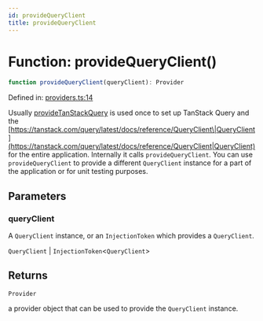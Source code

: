 ```yaml
---
id: provideQueryClient
title: provideQueryClient
---
```


<!-- DO NOT EDIT: this page is autogenerated from the type comments -->

# Function: provideQueryClient()

```ts
function provideQueryClient(queryClient): Provider
```

Defined in: [providers.ts:14](https://github.com/TanStack/query/blob/main/packages/angular-query-experimental/src/providers.ts#L14)

Usually [provideTanStackQuery](../providetanstackquery.md) is used once to set up TanStack Query and the
[https://tanstack.com/query/latest/docs/reference/QueryClient\|QueryClient](https://tanstack.com/query/latest/docs/reference/QueryClient|QueryClient)
for the entire application. Internally it calls `provideQueryClient`.
You can use `provideQueryClient` to provide a different `QueryClient` instance for a part
of the application or for unit testing purposes.

## Parameters

### queryClient

A `QueryClient` instance, or an `InjectionToken` which provides a `QueryClient`.

`QueryClient` | `InjectionToken`\<`QueryClient`\>

## Returns

`Provider`

a provider object that can be used to provide the `QueryClient` instance.
